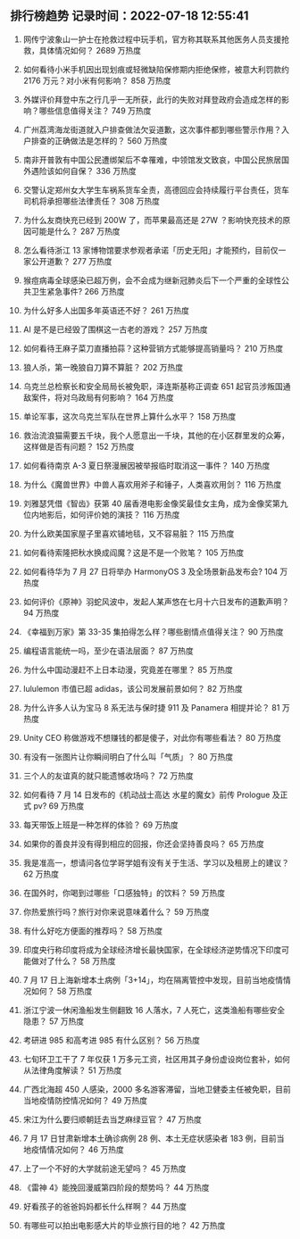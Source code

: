 
## 排行榜趋势 记录时间：2022-07-18 12:55:41
  
  1. 网传宁波象山一护士在抢救过程中玩手机，官方称其联系其他医务人员支援抢救，具体情况如何？ 2689 万热度
    
  2. 如何看待小米手机因出现划痕或轻微缺陷保修期内拒绝保修，被意大利罚款约 2176 万元？对小米有何影响？ 858 万热度
    
  3. 外媒评价拜登中东之行几乎一无所获，此行的失败对拜登政府会造成怎样的影响？哪些信息值得关注？ 749 万热度
    
  4. 广州荔湾海龙街道就入户排查做法欠妥道歉，这次事件都到哪些警示作用？入户排查的正确做法是怎样的？ 560 万热度
    
  5. 南非开普敦有中国公民遭绑架后不幸罹难，中领馆发文致哀，中国公民旅居国外遇险该如何自保？ 336 万热度
    
  6. 交警认定郑州女大学生车祸系货车全责，高德回应会持续履行平台责任，货车司机将承担哪些法律责任？ 308 万热度
    
  7. 为什么友商快充已经到 200W 了，而苹果最高还是 27W ？影响快充技术的原因可能是什么？ 287 万热度
    
  8. 怎么看待浙江 13 家博物馆要求参观者承诺「历史无阳」才能预约，目前仅一家公开道歉？ 277 万热度
    
  9. 猴痘病毒全球感染已超万例，会不会成为继新冠肺炎后下一个严重的全球性公共卫生紧急事件? 266 万热度
    
  10. 为什么好多人出国多年英语还不好？ 261 万热度
    
  11. AI 是不是已经毁了围棋这一古老的游戏？ 257 万热度
    
  12. 如何看待王麻子菜刀直播拍蒜？这种营销方式能够提高销量吗？ 210 万热度
    
  13. 狼人杀，第一晚狼自刀算不算脏？ 202 万热度
    
  14. 乌克兰总检察长和安全局局长被免职，泽连斯基称正调查 651 起官员涉叛国通敌案件，将对乌政局有何影响？ 164 万热度
    
  15. 单论军事，这次乌克兰军队在世界上算什么水平？ 158 万热度
    
  16. 救治流浪猫需要五千块，我个人愿意出一千块，其他的在小区群里发的众筹，这样做是否有问题？ 152 万热度
    
  17. 如何看待南京 A-3 夏日祭漫展因被举报临时取消这一事件？ 140 万热度
    
  18. 为什么《魔兽世界》中兽人喜欢用斧子和锤子，人类喜欢用剑？ 116 万热度
    
  19. 刘雅瑟凭借《智齿》获第 40 届香港电影金像奖最佳女主角，成为金像奖第九位内地影后，如何评价她的演技？ 116 万热度
    
  20. 为什么欧美国家屋子里喜欢铺地毯，又不容易脏？ 115 万热度
    
  21. 如何看待索隆把秋水换成阎魔？这是不是一个败笔？ 105 万热度
    
  22. 如何看待华为 7 月 27 日将举办 HarmonyOS 3 及全场景新品发布会? 104 万热度
    
  23. 如何评价《原神》羽蛇风波中，发起人某声悠在七月十六日发布的道歉声明？ 94 万热度
    
  24. 《幸福到万家》第 33-35 集拍得怎么样？哪些剧情点值得关注？ 90 万热度
    
  25. 编程语言能统一吗，至少在语法层面？ 87 万热度
    
  26. 为什么中国动漫赶不上日本动漫，究竟差在哪里？ 85 万热度
    
  27. lululemon 市值已超 adidas，该公司发展前景如何？ 82 万热度
    
  28. 为什么许多人认为宝马 8 系无法与保时捷 911 及 Panamera 相提并论？ 81 万热度
    
  29. Unity CEO 称做游戏不想赚钱的都是傻子，对此你有哪些看法？ 80 万热度
    
  30. 有没有一张图片让你瞬间明白了什么叫「气质」？ 80 万热度
    
  31. 三个人的友谊真的就只能遗憾收场吗？ 72 万热度
    
  32. 如何看待 7 月 14 日发布的《机动战士高达 水星的魔女》前传 Prologue 及正式 pv? 69 万热度
    
  33. 每天带饭上班是一种怎样的体验？ 69 万热度
    
  34. 如果你的善良并没有得到相应的回报，你还会坚持善良吗？ 65 万热度
    
  35. 我是准高一，想请问各位学哥学姐有没有关于生活、学习以及租房上的建议？ 62 万热度
    
  36. 在国外时，你喝到过哪些「口感独特」的饮料？ 59 万热度
    
  37. 你热爱旅行吗？旅行对你来说意味着什么？ 59 万热度
    
  38. 有什么好吃方便面的推荐吗？ 58 万热度
    
  39. 印度央行称印度将成为全球经济增长最快国家，在全球经济逆势情况下印度可能做对了什么？ 58 万热度
    
  40. 7 月 17 日上海新增本土病例「3+14」，均在隔离管控中发现，目前当地疫情情况如何？ 58 万热度
    
  41. 浙江宁波一休闲渔船发生侧翻致 16 人落水，7 人死亡，这类渔船有哪些安全隐患？ 57 万热度
    
  42. 考研进 985 和高考进 985 有什么区别？ 56 万热度
    
  43. 七旬环卫工干了 7 年仅获 1 万多元工资，社区用其子身份虚设岗位套补，如何从法律角度解读？ 51 万热度
    
  44. 广西北海超 450 人感染，2000 多名游客滞留，当地卫健委主任被免职，目前当地疫情防控情况如何？ 49 万热度
    
  45. 宋江为什么要归顺朝廷去当芝麻绿豆官？ 47 万热度
    
  46. 7 月 17 日甘肃新增本土确诊病例 28 例、本土无症状感染者 183 例，目前当地疫情情况如何？ 46 万热度
    
  47. 上了一个不好的大学就前途无望吗？ 45 万热度
    
  48. 《雷神 4》能挽回漫威第四阶段的颓势吗？ 44 万热度
    
  49. 好看孩子的爸爸妈妈都长什么样啊？ 44 万热度
    
  50. 有哪些可以拍出电影感大片的毕业旅行目的地？ 42 万热度
    